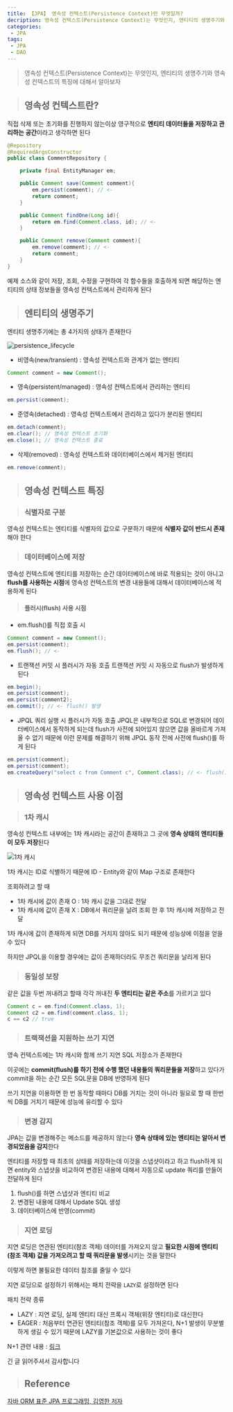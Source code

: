 ```yaml
---
title: 【JPA】 영속성 컨텍스트(Persistence Context)란 무엇일까?
decription: 영속성 컨텍스트(Persistence Context)는 무엇인지, 엔티티의 생명주기와 영속성 컨텍스트의 특징에 대해서 알아보자
categories:
 - JPA
tags:
 - JPA
 - DAO
---
```


> 영속성 컨텍스트(Persistence Context)는 무엇인지, 엔티티의 생명주기와 영속성 컨텍스트의 특징에 대해서 알아보자

> ## 영속성 컨텍스트란?

직접 삭제 또는 초기화를 진행하지 않는이상 영구적으로 **엔티티 데이터들을 저장하고 관리하는 공간**이라고 생각하면 된다

``` java
@Repository
@RequiredArgsConstructor
public class CommentRepository {

    private final EntityManager em;

    public Comment save(Comment comment){
        em.persist(comment); // <-
        return comment;
    }

    public Comment findOne(Long id){
        return em.find(Comment.class, id); // <-
    }

    public Comment remove(Comment comment){
        em.remove(comment); // <-
        return comment;
    }
}
```

예제 소스와 같이 저장, 조회, 수정을 구현하여 각 함수들을 호출하게 되면 해당하는 엔티티의 상태 정보들을 영속성 컨텍스트에서 관리하게 된다

> ## 엔티티의 생명주기

엔티티 생명주기에는 총 4가지의 상태가 존재한다

![persistence_lifecycle](/assets/persistence_lifecycle.jpg)

- 비영속(new/transient) : 영속성 컨텍스트와 관계가 없는 엔티티
``` java
Comment comment = new Comment();
```
- 영속(persistent/managed) : 영속성 컨텍스트에서 관리하는 엔티티
``` java
em.persist(comment);
```
- 준영속(detached) : 영속성 컨텍스트에서 관리하고 있다가 분리된 엔티티
``` java
em.detach(comment);
em.clear(); // 영속성 컨텍스트 초기화
em.close(); // 영속성 컨텍스트 종료
```
- 삭제(removed) : 영속성 컨텍스트와 데이터베이스에서 제거된 엔티티
``` java
em.remove(comment);
```

> ## 영속성 컨텍스트 특징

> ### 식별자로 구분

영속성 컨텍스트는 엔티티를 식별자의 값으로 구분하기 때문에 **식별자 값이 반드시 존재**해야 한다

> ### 데이터베이스에 저장

영속성 컨텍스트에 엔티티를 저장하는 순간 데이터베이스에 바로 적용되는 것이 아니고 **flush를 사용하는 시점**에 영속성 컨텍스트의 변경 내용들에 대해서 데이터베이스에 적용하게 된다

> #### 플러시(flush) 사용 시점

- em.flush()를 직접 호출 시
``` java
Comment comment = new Comment();
em.persist(comment);
em.flush(); // <-
```
- 트랜잭션 커밋 시 플러시가 자동 호출
트랜잭션 커밋 시 자동으로 flush가 발생하게 된다
``` java
em.begin();
em.persist(comment);
em.persist(comment2);
em.commit(); // <- flush() 발생
```
- JPQL 쿼리 실행 시 플러시가 자동 호출
JPQL은 내부적으로 SQL로 변경되어 데이터베이스에서 동작하게 되는데 flush가 사전에 되어있지 않으면 값을 올바르게 가져올 수 없기 때문에 이런 문제를 해결하기 위해 JPQL 동작 전에 사전에 flush()를 하게 된다
``` java
em.persist(comment);
em.persist(comment);
em.createQuery("select c from Comment c", Comment.class); // <- flush() 발생
```

> ## 영속성 컨텍스트 사용 이점

> ### 1차 캐시

영속성 컨텍스트 내부에는 1차 캐시라는 공간이 존재하고 그 곳에 **영속 상태의 엔티티들이 모두 저장**된다

![1차 캐시](/assets/1_cach.jpg)

1차 캐시는 ID로 식별하기 때문에 ID - Entity와 같이 Map 구조로 존재한다

조회하려고 할 때

- 1차 캐시에 값이 존재 O : 1차 캐시 값을 그대로 전달
- 1차 캐시에 값이 존재 X : DB에서 쿼리문을 날려 조회 한 후 1차 캐시에 저장하고 전달

1차 캐시에 값이 존재하게 되면 DB를 거치지 않아도 되기 때문에 성능상에 이점을 얻을 수 있다

하지만 JPQL을 이용할 경우에는 값이 존재하더라도 무조건 쿼리문을 날리게 된다

> ### 동일성 보장

같은 값을 두번 꺼내려고 할때 각각 꺼내진 **두 엔티티는 같은 주소**를 가르키고 있다

``` java
Comment c = em.find(Comment.class, 1);
Comment c2 = em.find(comment.class, 1);
c == c2 // true
```

> ### 트랙잭션을 지원하는 쓰기 지연

영속 컨텍스트에는 1차 캐시와 함께 쓰기 지연 SQL 저장소가 존재한다

이곳에는 **commit(flush)를 하기 전에 수행 했던 내용들의 쿼리문들을 저장**하고 있다가 commit을 하는 순간 모든 SQL문을 DB에 반영하게 된다

쓰기 지연을 이용하면 한 번 동작할 때마다 DB를 거치는 것이 아니라 필요로 할 때 한번씩 DB를 거치기 때문에 성능에 유리할 수 있다

> ### 변경 감지

JPA는 값을 변경해주는 메소드를 제공하지 않는다 **영속 상태에 있는 엔티티는 알아서 변경되었음을 감지**한다

엔티티를 저장할 때 최초의 상태를 저장하는데 이것을 스냅샷이라고 하고 flush하게 되면 entity와 스냅샷을 비교하여 변경된 내용에 대해서 자동으로 update 쿼리를 만들어 전달하게 된다

1. flush()를 하면 스냅샷과 엔티티 비교
2. 변경된 내용에 대해서 Update SQL 생성
3. 데이터베이스에 반영(commit)

> ### 지연 로딩

지연 로딩은 연관된 엔티티(참조 객체) 데이터를 가져오지 않고 **필요한 시점에 엔티티(참조 객체) 값을 가져오려고 할 때 쿼리문을 발생**시키는 것을 말한다

이렇게 하면 불필요한 데이터 참조를 줄일 수 있다

지연 로딩으로 설정하기 위해서는 패치 전략을 `LAZY`로 설정하면 된다

패치 전략 종류

- LAZY : 지연 로딩, 실제 엔티티 대신 프록시 객체(위장 엔티티)로 대신한다
- EAGER : 처음부터 연관된 엔티티(참조 객체)를 모두 가져온다, N+1 발생이 무분별하게 생길 수 있기 때문에 LAZY를 기본값으로 사용하는 것이 좋다

N+1 관련 내용 : [링크](https://mangchhe.github.io/jpa/2021/01/31/N+1Problem/)

긴 글 읽어주셔서 감사합니다

> ## Reference

[자바 ORM 표준 JPA 프로그래밍, 김영한 저자](https://book.naver.com/bookdb/book_detail.nhn?bid=9252528)
